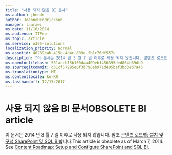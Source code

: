 ```yaml
---
title: "사용 되지 않음 BI 문서"
ms.author: jhendr
author: JoanneHendrickson
manager: laurawi
ms.date: 11/16/2014
ms.audience: ITPro
ms.topic: article
ms.service: o365-solutions
localization_priority: Normal
ms.assetid: 40289eab-415e-4d4c-809e-fb1c76df557c
description: "이 문서는 2014 년 3 월 7 일 이후로 사용 되지 않습니다. 콘텐츠 로드맵 참조: 설치 및 SharePoint와 SQL BI를 구성 합니다."
ms.openlocfilehash: 531accb15b160daa409eb1456395ded864b69db9
ms.sourcegitcommit: d31cf57295e8f3d798ab971d405baf3bd3eb7a45
ms.translationtype: MT
ms.contentlocale: ko-KR
ms.lasthandoff: 12/15/2017
---
```

# <a name="obsolete-bi-article"></a><span data-ttu-id="a74e2-104">사용 되지 않음 BI 문서</span><span class="sxs-lookup"><span data-stu-id="a74e2-104">OBSOLETE BI article</span></span>

<span data-ttu-id="a74e2-p102">이 문서는 2014 년 3 월 7 일 이후로 사용 되지 않습니다. 참조 [콘텐츠 로드맵: 설치 및 구성 SharePoint 및 SQL BI](http://technet.microsoft.com/library/a470e75a-2817-42b3-85fd-c76060c13406.aspx)합니다.</span><span class="sxs-lookup"><span data-stu-id="a74e2-p102">This article is obsolete as of March 7, 2014. See [Content Roadmap: Setup and Configure SharePoint and SQL BI](http://technet.microsoft.com/library/a470e75a-2817-42b3-85fd-c76060c13406.aspx).</span></span>
  

